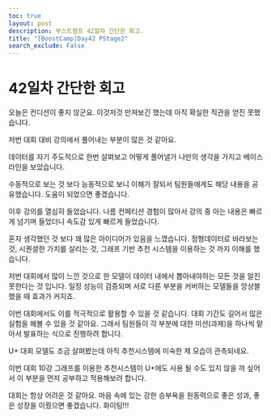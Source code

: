 ```yaml
---
toc: true
layout: post
description: 부스트캠프 42일차 간단한 회고.
title: "[BoostCamp]Day42 PStage2"
search_exclude: False
---
```

# 42일차 간단한 회고

오늘은 컨디션이 좋지 않군요. 이것저것 만져보긴 했는데 아직 확실한 직관을 얻진 못했습니다.

저번 대회 대비 강의에서 풀어내는 부분이 많은 것 같아요.

데이터를 자기 주도적으로 한번 살펴보고 어떻게 풀어낼가 나만의 생각을 가지고 베이스라인을 보았습니다.

수동적으로 보는 것 보다 능동적으로 보니 이해가 잘되서 팀원들에게도 해당 내용을 공유했습니다. 도움이 되었으면 좋겠습니다.

이후 강의를 열심히 들었습니다. 나름 컨페티션 경험이 많아서 강의 중 아는 내용은 빠르게 넘기며 들었더니 속도감 있게 빠르게 들었습니다.

혼자 생각했던 것 보다 꽤 많은 아이디어가 있음을 느꼈습니다. 정형데이터로 바라보는 것, 시퀀셜한 가치를 살리는 것, 그래프 기반 추천 시스템을 이용하는 것 까지 이해를 했습니다.

저번 대회에서 많이 느낀 것으로 한 모델이 데이터 내에서 뽑아내야하는 모든 것을 알진 못한다는 것 입니다. 일정 성능이 검증되며 서로 다른 부분을 커버하는 모델들을 앙상블 했을 때 효과가 커지죠.

이번 대회에서도 이를 적극적으로 활용할 수 있을 것 같습니다. 대회 기간도 길어서 많은 실험을 해볼 수 있을 것 같아요. 그래서 팀원들이 각 부분에 대한 미션(과제)을 하나씩 맡아서 발표하는 식으로 진행하려 합니다.

U+ 대회 모델도 조금 살펴봤는데 아직 추천시스템에 미숙한 제 모습이 관측되네요.

이번 대회 10강 그래프를 이용한 추천시스템이 U+에도 사용 될 수도 있지 않을 까 싶어서 이 부분을 먼저 공부하고 적용해보려 합니다.

대회는 항상 어려운 것 같아요. 마음 속에 있는 강한 승부욕을 원동력으로 좋은 성과, 좋은 성장을 이뤘으면 좋겠습니다. 화이팅!!!